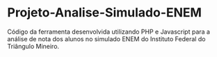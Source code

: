 # Projeto-Analise-Simulado-ENEM
Código da ferramenta desenvolvida utilizando PHP e Javascript para a análise de nota dos alunos no simulado ENEM do Instituto Federal do Triângulo Mineiro.
